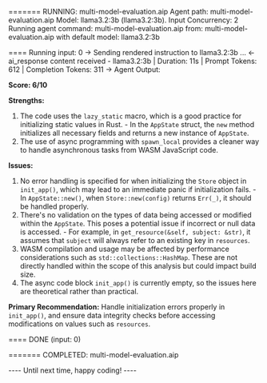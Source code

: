 
======= RUNNING: multi-model-evaluation.aip
     Agent path: multi-model-evaluation.aip
Model: llama3.2:3b (llama3.2:3b). Input Concurrency: 2
Running agent command: multi-model-evaluation.aip
                 from: multi-model-evaluation.aip
   with default model: llama3.2:3b

==== Running input: 0
-> Sending rendered instruction to llama3.2:3b ...
<- ai_response content received - llama3.2:3b | Duration: 11s | Prompt Tokens: 612 | Completion Tokens: 311
-> Agent Output:

**Score: 6/10**

**Strengths:**
1. The code uses the `lazy_static` macro, which is a good practice for initializing static values in Rust. - In the `AppState` struct, the `new` method initializes all necessary fields and returns a new instance of `AppState`.
2. The use of async programming with `spawn_local` provides a cleaner way to handle asynchronous tasks from WASM JavaScript code.

**Issues:**
1. No error handling is specified for when initializing the `Store` object in `init_app()`, which may lead to an immediate panic if initialization fails. - In `AppState::new()`, when `Store::new(config)` returns `Err(_)`, it should be handled properly.
2. There's no validation on the types of data being accessed or modified within the `AppState`. This poses a potential issue if incorrect or null data is accessed. - For example, in `get_resource(&self, subject: &str)`, it assumes that `subject` will always refer to an existing key in `resources`.
3. WASM compilation and usage may be affected by performance considerations such as `std::collections::HashMap`. These are not directly handled within the scope of this analysis but could impact build size.
4. The async code block `init_app()` is currently empty, so the issues here are theoretical rather than practical.

**Primary Recommendation:** Handle initialization errors properly in `init_app()`, and ensure data integrity checks before accessing modifications on values such as `resources`.

==== DONE (input: 0)

======= COMPLETED: multi-model-evaluation.aip

---- Until next time, happy coding! ----
